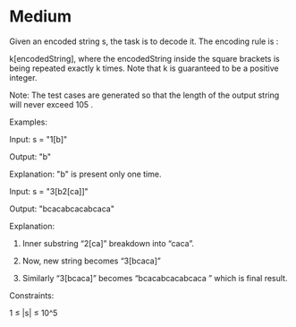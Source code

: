 # Medium

Given an encoded string s, the task is to decode it. The encoding rule is :

k[encodedString], where the encodedString inside the square brackets is being repeated exactly k times. Note that k is guaranteed to be a positive integer.

Note: The test cases are generated so that the length of the output string will never exceed 105 .

Examples:

Input: s = "1[b]"

Output: "b"

Explanation: "b" is present only one time.

Input: s = "3[b2[ca]]"

Output: "bcacabcacabcaca"

Explanation:

1. Inner substring “2[ca]” breakdown into “caca”.

2. Now, new string becomes “3[bcaca]”

3. Similarly “3[bcaca]” becomes “bcacabcacabcaca ” which is final result.


Constraints:

1 ≤ |s| ≤ 10^5 
